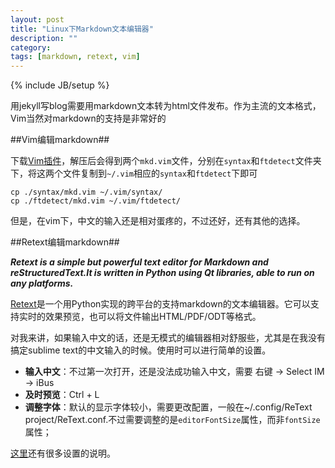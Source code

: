 ```yaml
---
layout: post
title: "Linux下Markdown文本编辑器"
description: ""
category: 
tags: [markdown, retext, vim]
---
```

{% include JB/setup %}

用jekyll写blog需要用markdown文本转为html文件发布。作为主流的文本格式，Vim当然对markdown的支持是非常好的

##Vim编辑markdown##

下载[Vim插件](http://www.vim.org/scripts/script.php?script_id=1242)，解压后会得到两个`mkd.vim`文件，分别在`syntax`和`ftdetect`文件夹下，将这两个文件复制到`~/.vim`相应的`syntax`和`ftdetect`下即可

	cp ./syntax/mkd.vim ~/.vim/syntax/
	cp ./ftdetect/mkd.vim ~/.vim/ftdetect/

但是，在vim下，中文的输入还是相对蛋疼的，不过还好，还有其他的选择。

##Retext编辑markdown##

___Retext is a simple but powerful text editor for Markdown and reStructuredText.It is written in Python using Qt libraries, able to run on any platforms.___

[Retext](http://sourceforge.net/p/retext/home/ReText/)是一个用Python实现的跨平台的支持markdown的文本编辑器。它可以支持实时的效果预览，也可以将文件输出HTML/PDF/ODT等格式。

对我来讲，如果输入中文的话，还是无模式的编辑器相对舒服些，尤其是在我没有搞定sublime text的中文输入的时候。使用时可以进行简单的设置。


* __输入中文__：不过第一次打开，还是没法成功输入中文，需要 右键 -> Select IM -> iBus
* __及时预览__：Ctrl + L
* __调整字体__：默认的显示字体较小，需要更改配置，一般在~/.config/ReText project/ReText.conf.不过需要调整的是`editorFontSize`属性，而非`fontSize`属性；

[这里](http://sourceforge.net/p/retext/wiki/Configuration%20file/)还有很多设置的说明。
